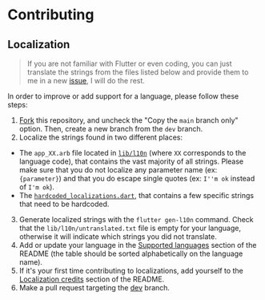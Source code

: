# Contributing

## Localization

> If you are not familiar with Flutter or even coding, you can just translate the strings from the files listed below and provide them to me in a new [issue](https://github.com/maelchiotti/LocalMaterialNotes/issues), I will do the rest.

In order to improve or add support for a language, please follow these steps:

1. [Fork](https://github.com/maelchiotti/LocalMaterialNotes/fork) this repository, and uncheck the "Copy the `main` branch only" option. Then, create a new branch from the `dev` branch.
2. Localize the strings found in two different places:
  - The `app_XX.arb` file located in [`lib/l10n`](lib/l10n) (where `XX` corresponds to the language code), that contains the vast majority of all strings. Please make sure that you do not localize any parameter name (ex: `{parameter}`) and that you do escape single quotes (ex: `I''m ok` instead of `I'm ok`).
  - The [`hardcoded_localizations.dart`](lib/l10n/hardcoded_localizations.dart), that contains a few specific strings that need to be hardcoded.
3. Generate localized strings with the `flutter gen-l10n` command. Check that the `lib/l10n/untranslated.txt` file is empty for your language, otherwise it will indicate which strings you did not translate.
4. Add or update your language in the [Supported languages](README.md#supported-languages) section of the README (the table should be sorted alphabetically on the language name).
5. If it's your first time contributing to localizations, add yourself to the [Localization credits](README.md#localization) section of the README.
6. Make a pull request targeting the [dev](https://github.com/maelchiotti/LocalMaterialNotes/tree/dev) branch.
